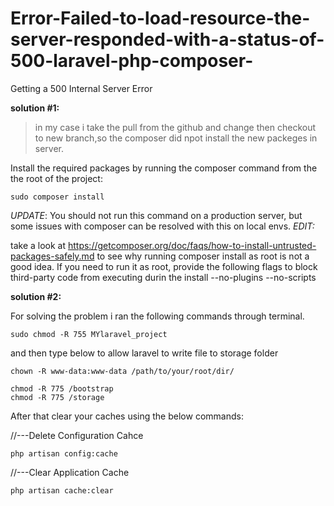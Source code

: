 # Error-Failed-to-load-resource-the-server-responded-with-a-status-of-500-laravel-php-composer-
Getting a 500 Internal Server Error 

**solution #1:**

>in my case i take the pull from the github and change then checkout to new branch,so the composer did npot install the new packeges in server. 

Install the required packages by running the composer command from the the root of the project:
```
sudo composer install
```
*UPDATE*:
You should not run this command on a production server, but some issues with composer can be resolved with this on local envs.
*EDIT:*

take a look at https://getcomposer.org/doc/faqs/how-to-install-untrusted-packages-safely.md 
to see why running composer install as root is not a good idea.
If you need to run it as root, provide the following flags
to block third-party code from executing durin the install --no-plugins --no-scripts

**solution #2:**

For solving the problem i ran the following commands through terminal.
```
sudo chmod -R 755 MYlaravel_project
```
and then type below to allow laravel to write file to storage folder
```
chown -R www-data:www-data /path/to/your/root/dir/
```
```
chmod -R 775 /bootstrap
chmod -R 775 /storage
```
After that clear your caches using the below commands:

//---Delete Configuration Cahce
```
php artisan config:cache
```
//---Clear Application Cache
```
php artisan cache:clear
```
